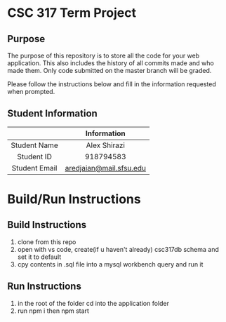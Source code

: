 # CSC 317 Term Project

## Purpose

The purpose of this repository is to store all the code for your web application. This also includes the history of all commits made and who made them. Only code submitted on the master branch will be graded.

Please follow the instructions below and fill in the information requested when prompted.

## Student Information

|               | Information   |
|:-------------:|:-------------:|
| Student Name  | Alex Shirazi  |
| Student ID    | 918794583     |
| Student Email | aredjaian@mail.sfsu.edu   |



# Build/Run Instructions

## Build Instructions
1. clone from this repo
2. open with vs code, create(if u haven't already) csc317db schema and set it to default
3.  cpy contents in .sql file into a mysql workbench query and run it

## Run Instructions
1. in the root of the folder cd into the application folder
2.  run npm i then npm start
